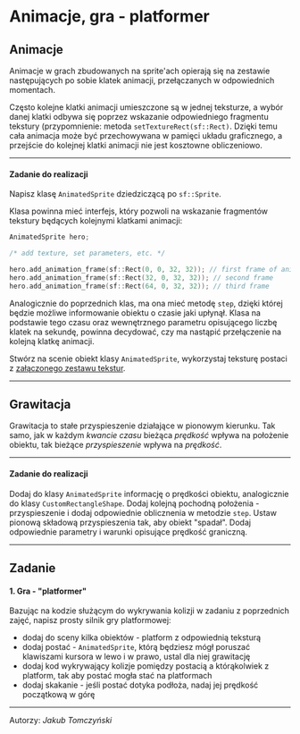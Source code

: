 Animacje, gra - platformer
=============

Animacje
-------------------------------------------
Animacje w grach zbudowanych na sprite'ach opierają się na zestawie następujących po sobie klatek animacji, przełączanych w odpowiednich momentach.

Często kolejne klatki animacji umieszczone są w jednej teksturze, a wybór danej klatki odbywa się poprzez wskazanie odpowiedniego fragmentu tekstury (przypomnienie: metoda `setTextureRect(sf::Rect)`. Dzięki temu cała animacja może być przechowywana w pamięci układu graficznego, a przejście do kolejnej klatki animacji nie jest kosztowne obliczeniowo.

---
#### Zadanie do realizacji

Napisz klasę `AnimatedSprite` dziedziczącą po `sf::Sprite`.

Klasa powinna mieć interfejs, który pozwoli na wskazanie fragmentów tekstury będących kolejnymi klatkami animacji:

```cpp
AnimatedSprite hero;

/* add texture, set parameters, etc. */

hero.add_animation_frame(sf::Rect(0, 0, 32, 32)); // first frame of animation
hero.add_animation_frame(sf::Rect(32, 0, 32, 32)); // second frame
hero.add_animation_frame(sf::Rect(64, 0, 32, 32)); // third frame
```

 Analogicznie do poprzednich klas, ma ona mieć metodę `step`, dzięki której będzie możliwe informowanie obiektu o czasie jaki upłynął. Klasa na podstawie tego czasu oraz wewnętrznego parametru opisującego liczbę klatek na sekundę, powinna decydować, czy ma nastąpić przełączenie na kolejną klatkę animacji.
 
 Stwórz na scenie obiekt klasy `AnimatedSprite`, wykorzystaj teksturę postaci z [załączonego zestawu tekstur](../resources/sprites.zip).

---

Grawitacja
-------------------------------------------

Grawitacja to stałe przyspieszenie działające w pionowym kierunku. Tak samo, jak w każdym *kwancie czasu* bieżąca *prędkość* wpływa na położenie obiektu, tak bieżące *przyspieszenie* wpływa na *prędkość*.

---
#### Zadanie do realizacji

Dodaj do klasy `AnimatedSprite` informację o prędkości obiektu, analogicznie do klasy `CustomRectangleShape`.
Dodaj kolejną pochodną położenia - przyspieszenie i dodaj odpowiednie oblicznenia w metodzie `step`. Ustaw pionową składową przyspieszenia tak, aby obiekt "spadał". Dodaj odpowiednie parametry i warunki opisujące prędkość graniczną.

---

Zadanie
-----------
#### 1. Gra - "platformer"

Bazując na kodzie służącym do wykrywania kolizji w zadaniu z poprzednich zajęć, napisz prosty silnik gry platformowej:

* dodaj do sceny kilka obiektów - platform z odpowiednią teksturą
* dodaj postać - `AnimatedSprite`, którą będziesz mógł poruszać klawiszami kursora w lewo i w prawo, ustal dla niej grawitację
* dodaj kod wykrywający kolizje pomiędzy postacią a którąkolwiek z platform, tak aby postać mogła stać na platformach
* dodaj skakanie - jeśli postać dotyka podłoża, nadaj jej prędkość początkową w górę

***
Autorzy: *Jakub Tomczyński*
